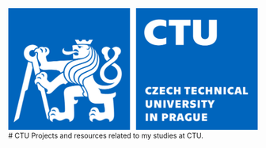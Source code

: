<div id="header" align="center">
	<img src="https://github.com/docherak/CTU/blob/main/logo.jpg"> 	
</div>
# CTU
Projects and resources related to my studies at CTU.
